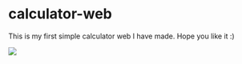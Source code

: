 # calculator-web
This is my first simple calculator web I have made. Hope you like it :)


![](assets/demo.gif)
